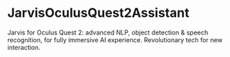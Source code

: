 # JarvisOculusQuest2Assistant
Jarvis for Oculus Quest 2: advanced NLP, object detection &amp; speech recognition, for fully immersive AI experience. Revolutionary tech for new interaction.
